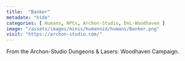 ```yaml
---
title:  "Banker"
metadate: "hide"
categories: [ Humans, NPCs, Archon-Studio, DnL-Woodhaven ]
image: "/assets/images/minis/humanoid/humans/Banker.png"
visit: "https://archon-studio.com/"
---
```

From the Archon-Studio Dungeons & Lasers: Woodhaven Campaign.